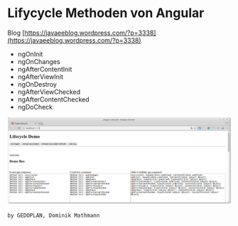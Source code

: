# Lifycycle Methoden von Angular
Blog [https://javaeeblog.wordpress.com/?p=3338](https://javaeeblog.wordpress.com/?p=3338)

 - ngOnInit
 - ngOnChanges
 - ngAfterContentInit
 - ngAfterViewInit
 - ngOnDestroy
 - ngAfterViewChecked
 - ngAfterContentChecked
 - ngDoCheck

![Screenshot](docs/demo.png)

```
by GEDOPLAN, Dominik Mathmann
```
